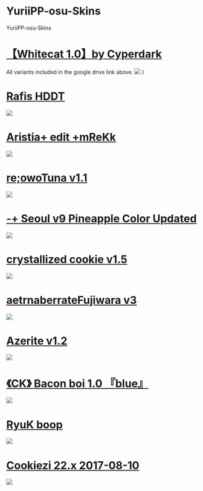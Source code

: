 # YuriiPP-osu-Skins
YuriiPP-osu-Skins

# [【Whitecat 1.0】by Cyperdark](https://drive.google.com/drive/folders/1ck7IcwCJSC0QbQowneyTUhCIxMFqZTJR)
All variants included in the google drive link above.
![](https://cdn.discordapp.com/attachments/892416113365880835/892416141081837578/1573897221_3.png)
)

# [Rafis HDDT](https://drive.google.com/uc?export=download&id=1hHzgI3DfKLLg6VxKYDPT3kYqXERDM96o)
![](https://i.imgur.com/YULitvx.png)

# [Aristia+ edit +mReKk](https://drive.google.com/file/d/1dVIq3CLLxVQkpvglgFAC2xl24-XzLm6R/view)
![](https://osu.ppy.sh/ss/16816850/4d8c)

# [re;owoTuna v1.1](https://drive.google.com/drive/folders/1IAVMExrhvny9VSn3Gd3-48oOO5rYMDWo)
![](https://cdn.discordapp.com/attachments/892416113365880835/892416502995746816/1596468461_screenshot9244.png)

# [-+ Seoul v9 Pineapple Color Updated](https://shigeskln.s-ul.eu/aZMjYmod)
![](https://cdn.discordapp.com/attachments/892416113365880835/892417018404438137/68747470733a2f2f692e696d6775722e636f6d2f57704c79504d6e2e706e67.png)

# [crystallized cookie v1.5](https://www.dropbox.com/s/n57ci29mq0ni815/dracula_final.osk?dl=1)
![](https://cdn.discordapp.com/attachments/892416113365880835/892417420629794846/1537800520_oqggtfn.png)

# [aetrnaberrateFujiwara v3](https://drive.google.com/file/d/194QK_MqUewN6HFvw1B8PopdSHDV0QeKf/view)
![](https://cdn.discordapp.com/attachments/892416113365880835/892417641342464020/1584189023_screenshot8185.png)

# [Azerite v1.2](https://drive.google.com/file/d/1HzoxHiUfTN8Y6p84EIzcwjZrzqJ4K1Nc/view)
![](https://cdn.discordapp.com/attachments/892416113365880835/892417997254324384/1537791350_c8kzhkg.png)

# [《CK》 Bacon boi 1.0 『blue』](https://drive.google.com/drive/folders/1oXwqBrCgGK8EvSMAk0XAt1ixPJ-hbrzg)
![](https://cdn.discordapp.com/attachments/892416113365880835/892418510876180550/1614321858_screenshot9400.png)

# [RyuK boop](https://cdn.discordapp.com/attachments/427214130756452353/697696460267061319/boop.osk)
![](https://camo.githubusercontent.com/1baf3104e3be52fbdae1c27a8ed9b55073d0459e/68747470733a2f2f6f73752e7070792e73682f73732f31343733333935372f36636365)

# [Cookiezi 22.x 2017-08-10](https://circle-people.com/wp-content/Skins/Cookiezi/Cookiezi%2022.x%202017-08-10.osk)
![](https://camo.githubusercontent.com/3cb08f62d20632b298ca44b34faf95425d8f93e897961639c0184e155543e96a/68747470733a2f2f7368696765736b696e73732e732d756c2e65752f4b4f75586f344349)

